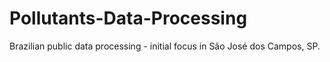 # Pollutants-Data-Processing
Brazilian public data processing - initial focus in São José dos Campos, SP.
